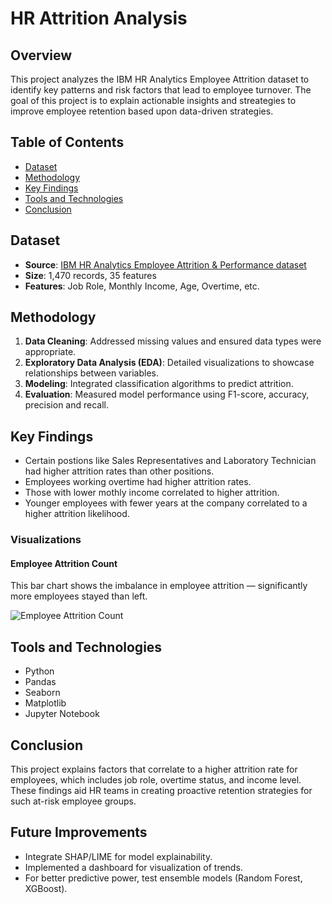 # HR Attrition Analysis

## Overview
This project analyzes the IBM HR Analytics Employee Attrition dataset to identify key patterns and risk factors that lead to employee turnover. The goal of this project is to explain actionable insights and streategies to improve employee retention based upon data-driven strategies.

## Table of Contents
- [Dataset](#dataset)
- [Methodology](#methodology)
- [Key Findings](#key-findings)
- [Tools and Technologies](#tools-and-technologies)
- [Conclusion](#conclusion)

## Dataset
- **Source**: [IBM HR Analytics Employee Attrition & Performance dataset](https://www.ibm.com/analytics/hr-analytics-employee-attrition)
- **Size**: 1,470 records, 35 features
- **Features**: Job Role, Monthly Income, Age, Overtime, etc.

## Methodology
1. **Data Cleaning**: Addressed missing values and ensured data types were appropriate.
2. **Exploratory Data Analysis (EDA)**: Detailed visualizations to showcase relationships between variables.
3. **Modeling**: Integrated classification algorithms to predict attrition.
4. **Evaluation**: Measured model performance using F1-score, accuracy, precision and recall.
  
## Key Findings
- Certain postions like Sales Representatives and Laboratory Technician had higher attrition rates than other positions.
- Employees working overtime had higher attrition rates.
- Those with lower mothly income correlated to higher attrition.
- Younger employees with fewer years at the company correlated to a higher attrition likelihood.

### Visualizations

#### Employee Attrition Count

This bar chart shows the imbalance in employee attrition — significantly more employees stayed than left.

![Employee Attrition Count](https://github.com/sirinagoolbis/sirinagoolbis.github.io/blob/master/projects/projects/hr-attrition-analysis/images%3Aemployee_attrition_count.png)

## Tools and Technologies
- Python
- Pandas
- Seaborn
- Matplotlib
- Jupyter Notebook

## Conclusion
This project explains factors that correlate to a higher attrition rate for employees, which includes job role, overtime status, and income level. These findings aid HR teams in creating proactive retention strategies for such at-risk employee groups.

## Future Improvements
- Integrate SHAP/LIME for model explainability.
- Implemented a dashboard for visualization of trends.
- For better predictive power, test ensemble models (Random Forest, XGBoost).
